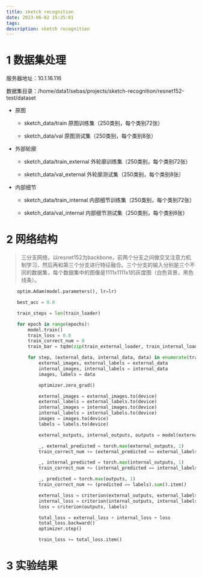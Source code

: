 ```yaml
---
title: sketch recognition
date: 2023-06-02 15:25:01
tags:
description: sketch recognition
---
```


# 1 数据集处理

服务器地址：10.1.16.116

数据集目录：/home/data1/sebas/projects/sketch-recognition/resnet152-test/dataset



* 原图

  * sketch_data/train   原图训练集（250类别，每个类别72张）

  * sketch_data/val   原图测试集（250类别，每个类别8张）

* 外部轮廓

  * sketch_data/train_external   外轮廓训练集（250类别，每个类别72张）

  * sketch_data/val_external   外轮廓测试集（250类别，每个类别8张）

* 内部细节

  * sketch_data/train_internal   内部细节训练集（250类别，每个类别72张）

  * sketch_data/val_internal   内部细节测试集（250类别，每个类别8张）

# 2 网络结构

> 三分支网络，以resnet152为backbone，前两个分支之间做交叉注意力机制学习，然后再和第三个分支进行特征融合。三个分支的输入分别是三个不同的数据集，每个数据集中的图像是1111x1111x1的灰度图（白色背景，黑色线条）。



```python
    optim.Adam(model.parameters(), lr=lr)

    best_acc = 0.0

    train_steps = len(train_loader)

    for epoch in range(epochs):
        model.train()
        train_loss = 0.0
        train_correct_num = 0
        train_bar = tqdm(zip(train_external_loader, train_internal_loader, train_loader), file=sys.stdout)

        for step, (external_data, internal_data, data) in enumerate(train_bar):
            external_images, external_labels = external_data
            internal_images, internal_labels = internal_data
            images, labels = data

            optimizer.zero_grad()

            external_images = external_images.to(device)
            external_labels = external_labels.to(device)
            internal_images = internal_images.to(device)
            internal_labels = internal_labels.to(device)
            images = images.to(device)
            labels = labels.to(device)

            external_outputs, internal_outputs, outputs = model(external_images, internal_images, images)

            _, external_predicted = torch.max(external_outputs, 1)
            train_correct_num += (external_predicted == external_labels).sum().item()

            _, internal_predicted = torch.max(internal_outputs, 1)
            train_correct_num += (internal_predicted == internal_labels).sum().item()

            _, predicted = torch.max(outputs, 1)
            train_correct_num += (predicted == labels).sum().item()

            external_loss = criterion(external_outputs, external_labels)
            internal_loss = criterion(internal_outputs, internal_labels)
            loss = criterion(outputs, labels)

            total_loss = external_loss + internal_loss + loss
            total_loss.backward()
            optimizer.step()

            train_loss += total_loss.item()

```





# 3 实验结果

